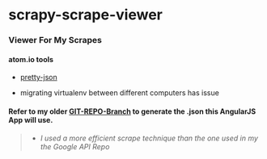 # scrapy-scrape-viewer

### Viewer For My Scrapes

#### atom.io tools
* [pretty-json](https://atom.io/packages/pretty-json)

* migrating virtualenv between different computers has issue


#### Refer to my older [GIT-REPO-Branch](https://github.com/mezcel/googlemaps-api-helloworld/tree/expanded-idea-8-stackoverflow) to generate the .json this AngularJS App will use.

> * <i> I used a more efficient scrape technique than the one used in my the Google API Repo </i>
